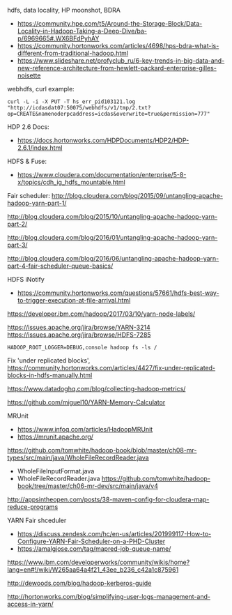 hdfs, data locality, HP moonshot, BDRA
- https://community.hpe.com/t5/Around-the-Storage-Block/Data-Locality-in-Hadoop-Taking-a-Deep-Dive/ba-p/6969665#.WX6BFdPyhAY
- https://community.hortonworks.com/articles/4698/hps-bdra-what-is-different-from-traditional-hadoop.html
- https://www.slideshare.net/profyclub_ru/6-key-trends-in-big-data-and-new-reference-architecture-from-hewlett-packard-enterprise-gilles-noisette

webhdfs, curl example:
```
curl -L -i -X PUT -T hs_err_pid103121.log "http://icdasdat07:50075/webhdfs/v1/tmp/2.txt?op=CREATE&namenoderpcaddress=icdas&overwrite=true&permission=777"
````

HDP 2.6 Docs:
- https://docs.hortonworks.com/HDPDocuments/HDP2/HDP-2.6.1/index.html

HDFS & Fuse:
- https://www.cloudera.com/documentation/enterprise/5-8-x/topics/cdh_ig_hdfs_mountable.html

Fair scheduler:
http://blog.cloudera.com/blog/2015/09/untangling-apache-hadoop-yarn-part-1/

http://blog.cloudera.com/blog/2015/10/untangling-apache-hadoop-yarn-part-2/

http://blog.cloudera.com/blog/2016/01/untangling-apache-hadoop-yarn-part-3/

http://blog.cloudera.com/blog/2016/06/untangling-apache-hadoop-yarn-part-4-fair-scheduler-queue-basics/


HDFS iNotify
- https://community.hortonworks.com/questions/57661/hdfs-best-way-to-trigger-execution-at-file-arrival.html

https://developer.ibm.com/hadoop/2017/03/10/yarn-node-labels/

https://issues.apache.org/jira/browse/YARN-3214
https://issues.apache.org/jira/browse/HDFS-7285

```
HADOOP_ROOT_LOGGER=DEBUG,console hadoop fs -ls /
```

Fix 'under replicated blocks', https://community.hortonworks.com/articles/4427/fix-under-replicated-blocks-in-hdfs-manually.html

https://www.datadoghq.com/blog/collecting-hadoop-metrics/

https://github.com/miguel10/YARN-Memory-Calculator

MRUnit
- https://www.infoq.com/articles/HadoopMRUnit
- https://mrunit.apache.org/

https://github.com/tomwhite/hadoop-book/blob/master/ch08-mr-types/src/main/java/WholeFileRecordReader.java
- WholeFileInputFormat.java
- WholeFileRecordReader.java
https://github.com/tomwhite/hadoop-book/tree/master/ch06-mr-dev/src/main/java/v4

http://appsintheopen.com/posts/38-maven-config-for-cloudera-map-reduce-programs

YARN Fair shceduler
- https://discuss.zendesk.com/hc/en-us/articles/201999117-How-to-Configure-YARN-Fair-Scheduler-on-a-PHD-Cluster
- https://amalgjose.com/tag/mapred-job-queue-name/

https://www.ibm.com/developerworks/community/wikis/home?lang=en#!/wiki/W265aa64a4f21_43ee_b236_c42a1c875961

http://dewoods.com/blog/hadoop-kerberos-guide

http://hortonworks.com/blog/simplifying-user-logs-management-and-access-in-yarn/